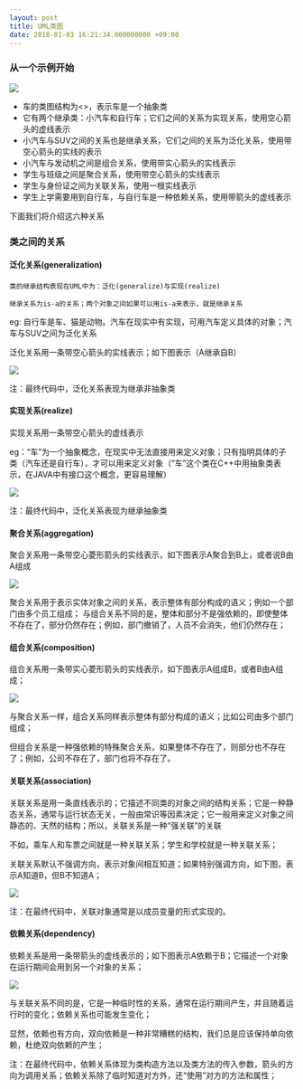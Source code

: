 ```yaml
---
layout: post
title: UML类图
date: 2018-01-03 16:21:34.000000000 +09:00
---
```



### 从一个示例开始

![](http://p0bkxzmll.bkt.clouddn.com/UML%E7%A4%BA%E4%BE%8B.png)

* 车的类图结构为<<abstract>>，表示车是一个抽象类
* 它有两个继承类：小汽车和自行车；它们之间的关系为实现关系，使用空心箭头的虚线表示
* 小汽车与SUV之间的关系也是继承关系，它们之间的关系为泛化关系，使用带空心箭头的实线的表示
* 小汽车与发动机之间是组合关系，使用带实心箭头的实线表示
* 学生与班级之间是聚合关系，使用带空心箭头的实线表示
* 学生与身份证之间为关联关系，使用一根实线表示
* 学生上学需要用到自行车，与自行车是一种依赖关系，使用带箭头的虚线表示

下面我们将介绍这六种关系

### 类之间的关系

#### 泛化关系(generalization)

```
类的继承结构表现在UML中为：泛化(generalize)与实现(realize)

继承关系为is-a的关系；两个对象之间如果可以用is-a来表示，就是继承关系
```
eg: 自行车是车、猫是动物。汽车在现实中有实现，可用汽车定义具体的对象；汽车与SUV之间为泛化关系

泛化关系用一条带空心箭头的实线表示；如下图表示（A继承自B）

![](http://p0bkxzmll.bkt.clouddn.com/realize.png)

注：最终代码中，泛化关系表现为继承非抽象类

#### 实现关系(realize)

实现关系用一条带空心箭头的虚线表示

eg：“车”为一个抽象概念，在现实中无法直接用来定义对象；只有指明具体的子类（汽车还是自行车），才可以用来定义对象（“车”这个类在C++中用抽象类表示，在JAVA中有接口这个概念，更容易理解）

![](http://p0bkxzmll.bkt.clouddn.com/%E5%AE%9E%E7%8E%B0.png)

注：最终代码中，泛化关系表现为继承抽象类

#### 聚合关系(aggregation)

聚合关系用一条带空心菱形箭头的实线表示，如下图表示A聚合到B上，或者说B由A组成

![](http://p0bkxzmll.bkt.clouddn.com/aggregation.png)

聚合关系用于表示实体对象之间的关系，表示整体有部分构成的语义；例如一个部门由多个员工组成；
与组合关系不同的是，整体和部分不是强依赖的，即使整体不存在了，部分仍然存在；例如，部门撤销了，人员不会消失，他们仍然存在；

#### 组合关系(composition)

组合关系用一条带实心菱形箭头的实线表示，如下图表示A组成B，或者B由A组成；

![](http://p0bkxzmll.bkt.clouddn.com/zuhe.png)

与聚合关系一样，组合关系同样表示整体有部分构成的语义；比如公司由多个部门组成；

但组合关系是一种强依赖的特殊聚合关系，如果整体不存在了，则部分也不存在了；例如，公司不存在了，部门也将不存在了。

#### 关联关系(association)

关联关系是用一条直线表示的；它描述不同类的对象之间的结构关系；它是一种静态关系，通常与运行状态无关，一般由常识等因素决定；它一般用来定义对象之间静态的、天然的结构；所以，关联关系是一种“强关联”的关联

不如，乘车人和车票之间就是一种关联关系；学生和学校就是一种关联关系；

关联关系默认不强调方向，表示对象间相互知道；如果特别强调方向，如下图，表示A知道B，但B不知道A；

![](http://p0bkxzmll.bkt.clouddn.com/association.png)

注：在最终代码中，关联对象通常是以成员变量的形式实现的。

#### 依赖关系(dependency)

依赖关系是用一条带箭头的虚线表示的；如下图表示A依赖于B；它描述一个对象在运行期间会用到另一个对象的关系；

![](http://p0bkxzmll.bkt.clouddn.com/dependency.png)

与关联关系不同的是，它是一种临时性的关系，通常在运行期间产生，并且随着运行时的变化；依赖关系也可能发生变化；

显然，依赖也有方向，双向依赖是一种非常糟糕的结构，我们总是应该保持单向依赖，杜绝双向依赖的产生；

注：在最终代码中，依赖关系体现为类构造方法以及类方法的传入参数，箭头的方向为调用关系；依赖关系除了临时知道对方外，还“使用”对方的方法和属性；